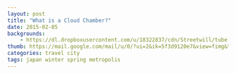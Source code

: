 ```yaml
---
layout: post
title: "What is a Cloud Chamber?"
date: 2015-02-05
backgrounds:
    - https://dl.dropboxusercontent.com/u/18322837/cdn/Streetwill/tube.jpg
thumb: https://mail.google.com/mail/u/0/?ui=2&ik=5f3d9120e7&view=fimg&th=14e02d97307d374b&attid=0.1.1&disp=emb&attbid=ANGjdJ8NMadtNo6uA9Kt9RR7MLEQRovQBK8PuHZABMy0RdGt8Gq4zeSvsyAOrMPqHxoNDbo_CD3yrizUvLIKMMsJIsgnenF2PgB56CoPmZaknbP1v3WKCMnX8dIKkrg&sz=s0-l75-ft&ats=1434566883655&rm=14e02d97307d374b&zw&atsh=1
categories: travel city
tags: japan winter spring metropolis
---
```



